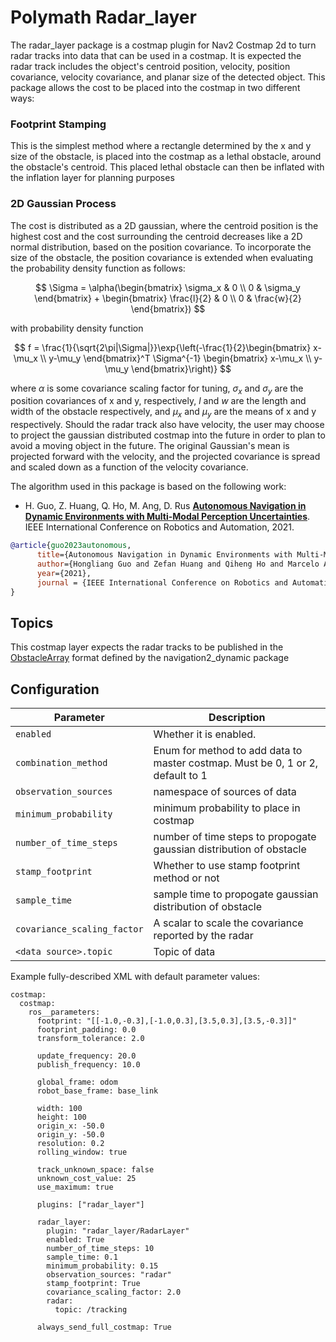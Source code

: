 # Polymath Radar_layer
The radar_layer package is a costmap plugin for Nav2 Costmap 2d to turn radar tracks into data that can be used in a costmap. It is expected the radar track includes the object's centroid position, velocity, position covariance, velocity covariance, and planar size of the detected object. This package allows the cost to be placed into the costmap in two different ways:

### Footprint Stamping
This is the simplest method where a rectangle determined by the x and y size of the obstacle, is placed into the costmap as a lethal obstacle, around the obstacle's centroid. This placed lethal obstacle can then be inflated with the inflation layer for planning purposes 

### 2D Gaussian Process
The cost is distributed as a 2D gaussian, where the centroid position is the highest cost and the cost surrounding the centroid decreases like a 2D normal distribution, based on the position covariance. To incorporate the size of the obstacle, the position covariance is extended when evaluating the probability density function as follows:

$$
\Sigma = \alpha(\begin{bmatrix}
\sigma_x & 0 \\
0 & \sigma_y
\end{bmatrix} +
\begin{bmatrix}
\frac{l}{2} & 0 \\
0 & \frac{w}{2}
\end{bmatrix})
$$

with probability density function

$$
f = \frac{1}{\sqrt{2\pi|\Sigma|}}\exp{\left(-\frac{1}{2}\begin{bmatrix}
x-\mu_x \\
y-\mu_y 
\end{bmatrix}^T \Sigma^{-1} \begin{bmatrix}
x-\mu_x \\
y-\mu_y 
\end{bmatrix}\right)}
$$

where $\alpha$ is some covariance scaling factor for tuning, $\sigma_x$ and $\sigma_y$ are the position covariances of x and y, respectively, $l$ and $w$ are the length and width of the obstacle respectively, and $\mu_x$ and $\mu_y$ are the means of x and y respectively. Should the radar track also have velocity, the user may choose to project the gaussian distributed costmap into the future in order to plan to avoid a moving object in the future. The original Gaussian's mean is projected forward with the velocity, and the projected covariance is spread and scaled down as a function of the velocity covariance.

The algorithm used in this package is based on the following work:

- H. Guo, Z. Huang, Q. Ho, M. Ang, D. Rus [**Autonomous Navigation in Dynamic Environments with Multi-Modal Perception Uncertainties**](https://ieeexplore.ieee.org/document/9561965). IEEE International Conference on Robotics and Automation, 2021.

```bibtex
@article{guo2023autonomous,
      title={Autonomous Navigation in Dynamic Environments with Multi-Modal Perception Uncertainties}, 
      author={Hongliang Guo and Zefan Huang and Qiheng Ho and Marcelo Ang and Daniela Rus},
      year={2021},
      journal = {IEEE International Conference on Robotics and Automation}
}
```
## Topics
This costmap layer expects the radar tracks to be published in the [ObstacleArray](https://github.com/ros-navigation/navigation2_dynamic/blob/master/nav2_dynamic_msgs/msg/ObstacleArray.msg) format defined by the navigation2_dynamic package

## Configuration

| Parameter | Description | 
|-----|----|
| `enabled` | Whether it is enabled. | 
| `combination_method` | Enum for method to add data to master costmap. Must be 0, 1 or 2, default to 1 | 
| `observation_sources` | namespace of sources of data | 
| `minimum_probability` | minimum probability to place in costmap | 
| `number_of_time_steps` | number of time steps to propogate gaussian distribution of obstacle |
| `stamp_footprint` | Whether to use stamp footprint method or not | 
| `sample_time` |  sample time to propogate gaussian distribution of obstacle |
| `covariance_scaling_factor` |  A scalar to scale the covariance reported by the radar |
| `<data source>.topic` |  Topic of data | 

Example fully-described XML with default parameter values:

```
costmap:
  costmap:
    ros__parameters:
      footprint: "[[-1.0,-0.3],[-1.0,0.3],[3.5,0.3],[3.5,-0.3]]"
      footprint_padding: 0.0
      transform_tolerance: 2.0

      update_frequency: 20.0
      publish_frequency: 10.0

      global_frame: odom
      robot_base_frame: base_link

      width: 100
      height: 100
      origin_x: -50.0
      origin_y: -50.0
      resolution: 0.2
      rolling_window: true

      track_unknown_space: false
      unknown_cost_value: 25
      use_maximum: true

      plugins: ["radar_layer"]

      radar_layer:
        plugin: "radar_layer/RadarLayer"
        enabled: True
        number_of_time_steps: 10
        sample_time: 0.1
        minimum_probability: 0.15
        observation_sources: "radar"
        stamp_footprint: True
        covariance_scaling_factor: 2.0
        radar:
          topic: /tracking

      always_send_full_costmap: True
```
